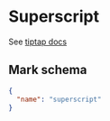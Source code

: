 # Superscript

See [tiptap docs](https://tiptap.dev/api/marks/superscript)

## Mark schema

```json
{
  "name": "superscript"
}
```
